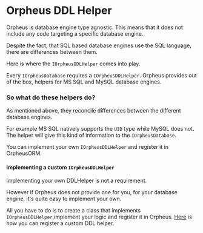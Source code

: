 ﻿# Orpheus DDL Helper
Orpheus is database engine type agnostic. This means that it does not include
any code targeting a specific database engine.

Despite the fact, that SQL based database engines use the SQL language, there are differences
between them.

Here is where the ```IOrpheusDDLHelper``` comes into play.

Every ```IOrpheusDatabase``` requires a ```IOrpheusDDLHelper```. Orpheus
provides out of the box, helpers for MS SQL and MySQL database engines.

### So what do these helpers do?
As mentioned above, they reconcile differences between the different database engines.

For example MS SQL natively supports the ```UID``` type while MySQL does not.
The helper will give this kind of information to the ```IOrpheusDatabase```.

You can implement your own ```IOrpheusDDLHelper``` and register it in OrpheusORM.


#### Implementing a custom ```IOrpheusDDLHelper```
Implementing your own DDLHelper is not a requirement.

However if Orpheus does not provide one for you, for your database engine, it's quite easy to implement your own.

All you have to do is to create a class that implements ```IOrpheusDDLHelper```,implement your logic and register it in Orpheus.
[Here](orpheus_and_di.md) is how you can register a custom DDL helper.